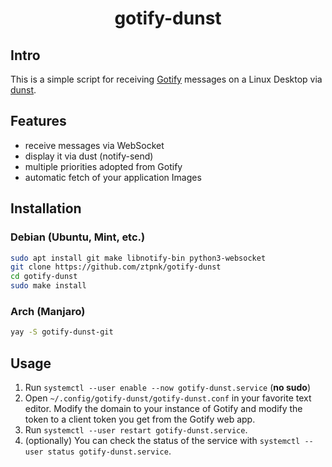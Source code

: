 <h1 align="center">gotify-dunst</h1>

## Intro

This is a simple script for receiving [Gotify](https://github.com/gotify/server) messages on a Linux Desktop via [dunst](https://dunst-project.org/).

## Features

* receive messages via WebSocket
* display it via dust (notify-send)
* multiple priorities adopted from Gotify
* automatic fetch of your application Images

## Installation

### Debian (Ubuntu, Mint, etc.)

```bash
sudo apt install git make libnotify-bin python3-websocket
git clone https://github.com/ztpnk/gotify-dunst
cd gotify-dunst
sudo make install
```

### Arch (Manjaro)

```bash
yay -S gotify-dunst-git
```

## Usage

1. Run `systemctl --user enable --now gotify-dunst.service` (**no sudo**)
2. Open `~/.config/gotify-dunst/gotify-dunst.conf` in your favorite text editor. Modify the domain to your instance of Gotify and modify the token to a client token you get from the Gotify web app.
3. Run `systemctl --user restart gotify-dunst.service`.
4. (optionally) You can check the status of the service with `systemctl --user status gotify-dunst.service`.
